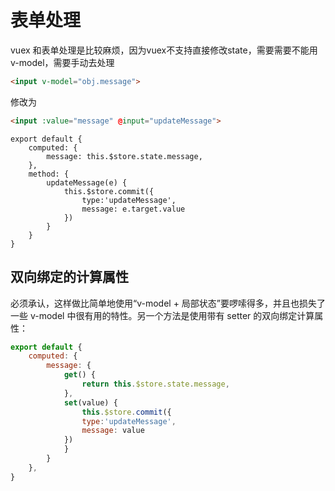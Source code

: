 # 表单处理

vuex 和表单处理是比较麻烦，因为vuex不支持直接修改state，需要需要不能用v-model，需要手动去处理

```HTML
<input v-model="obj.message">
```

修改为

```HTML
<input :value="message" @input="updateMessage">
```

```JS
export default {
    computed: {
        message: this.$store.state.message,
    },
    method: {
        updateMessage(e) {
            this.$store.commit({
                type:'updateMessage',
                message: e.target.value
            })
        }
    }
}
```

## 双向绑定的计算属性

必须承认，这样做比简单地使用“v-model + 局部状态”要啰嗦得多，并且也损失了一些 v-model 中很有用的特性。另一个方法是使用带有 setter 的双向绑定计算属性：

```js
export default {
    computed: {
        message: {
            get() {
                return this.$store.state.message,
            }, 
            set(value) {
                this.$store.commit({
                type:'updateMessage',
                message: value
            })
            }
        }
    },
}
```


